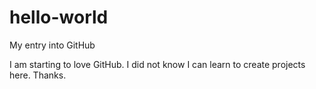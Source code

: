 # hello-world
My entry into GitHub

I am starting to love GitHub. I did not know I can learn to create projects here.
Thanks.

